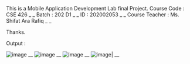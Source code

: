 This is a Mobile Application Development Lab final Project.
Course Code : CSE 426 _ _
Batch : 202 D1 _ _ 
ID : 202002053 _ _
Course Teacher : Ms. Shifat Ara Rafiq _ _

Thanks.

Output : 


 ![image](https://github.com/SubratoBcodez/subrato_202002053/assets/122168347/85c28cdb-01e9-41fe-aca5-2722a8f7a8e3) __
 ![image](https://github.com/SubratoBcodez/subrato_202002053/assets/122168347/64adfe19-6777-4449-93b9-fa6a63b9845b)  __
![image](https://github.com/SubratoBcodez/subrato_202002053/assets/122168347/eb60ffed-5e63-4861-9ebc-067a9955ddb7) __
![image](https://github.com/SubratoBcodez/subrato_202002053/assets/122168347/4a9e1c42-a88c-44af-922d-38bd627b254f)| __













